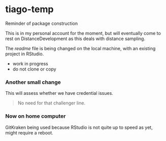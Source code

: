 # tiago-temp
Reminder of package construction


This is in my personal account for the moment, but will eventually come to rest on DistanceDevelopment as this deals with distance sampling.

The *readme* file is being changed on the local machine, with an existing project in RStudio.

- work in progress
- do not clone or copy

### Another small change

This will assess whether we have credential issues.


> No need for that challenger line.

### Now on home computer
GitKraken being used because RStudio is not quite up to speed as yet, might require a reboot.
